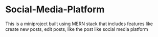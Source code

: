 # Social-Media-Platform
This is a miniproject built using MERN stack that includes features like create new posts, edit posts, like the post like social media platform
